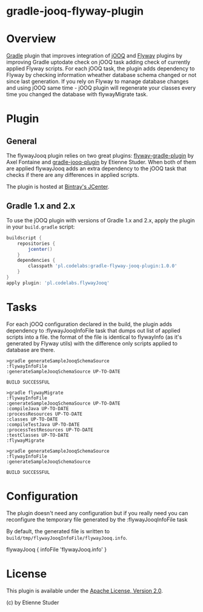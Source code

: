 gradle-jooq-flyway-plugin
==================

# Overview
[Gradle](http://www.gradle.org) plugin that improves integration of [jOOQ](http://www.jooq.org) and [Flyway](http://www.flywaydb.org)
plugins by improving Gradle uptodate check on jOOQ task adding check of currently applied Flyway scripts.
For each jOOQ task, the plugin adds dependency to Flyway by checking information wheather database schema changed or not since last generation. 
If you rely on Flyway to manage database changes and using jOOQ same time - jOOQ plugin will regenerate your classes every time 
you changed the database with flywayMigrate task.  

# Plugin

## General
The flywayJooq plugin relies on two great plugins: [flyway-gradle-plugin](https://github.com/flyway/flyway) by Axel Fontaine 
and [gradle-jooq-plugin](https://github.com/etiennestuder/gradle-jooq-plugin) by Etienne Studer. 
When both of them are applied flywayJooq adds an extra dependency to the jOOQ task that checks if there are any differences in applied scripts.

The plugin is hosted at [Bintray's JCenter](https://bintray.com/wstrzalka/gradle-plugins/gradle-flyway-jooq-plugin).

## Gradle 1.x and 2.x
To use the jOOQ plugin with versions of Gradle 1.x and 2.x, apply the plugin in your `build.gradle` script:

```groovy
buildscript {
    repositories {
        jcenter()
    }
    dependencies {
        classpath 'pl.codelabs:gradle-flyway-jooq-plugin:1.0.0'
    }
}
apply plugin: 'pl.codelabs.flywayJooq'
```

# Tasks
For each jOOQ configuration declared in the build, the plugin adds dependency to :flywayJooqInfoFile task that dumps out list of applied scripts into a file.
the format of the file is identical to flywayInfo (as it's generated by Flyway utils) with the difference only scripts applied to database are there.

```console
>gradle generateSampleJooqSchemaSource
:flywayInfoFile                                                                  
:generateSampleJooqSchemaSource UP-TO-DATE      
               
BUILD SUCCESSFUL

>gradle flywayMigrate 
:flywayInfoFile                                                                  
:generateSampleJooqSchemaSource UP-TO-DATE      
:compileJava UP-TO-DATE                                          
:processResources UP-TO-DATE      
:classes UP-TO-DATE      
:compileTestJava UP-TO-DATE                                              
:processTestResources UP-TO-DATE      
:testClasses UP-TO-DATE      
:flywayMigrate                                                                    

>gradle generateSampleJooqSchemaSource
:flywayInfoFile                                                                  
:generateSampleJooqSchemaSource
               
BUILD SUCCESSFUL
```

# Configuration

The plugin doesn't need any configuration but if you really need you can reconfigure the temporary file generated by the :flywayJooqInfoFile task

By default, the generated file is written to `build/tmp/flywayJooqInfoFile/flywayJooq.info`.

flywayJooq {
   infoFile 'flywayJooq.info'
}

# License

This plugin is available under the [Apache License, Version 2.0](http://www.apache.org/licenses/LICENSE-2.0.html).

(c) by Etienne Studer
